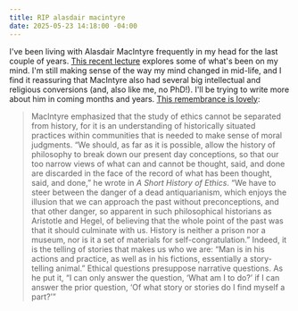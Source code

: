 ```yaml
---
title: RIP alasdair macintyre
date: 2025-05-23 14:18:00 -04:00
---
```


I've been living with Alasdair MacIntyre frequently in my head for the last couple of years. [This recent lecture](https://podcasts.apple.com/ke/podcast/the-virtues-of-dependence-design-and-disability/id1520424807?i=1000708757790) explores some of what's been on my mind. I'm still making sense of the way my mind changed in mid-life, and I find it reassuring that MacIntyre also had several big intellectual and religious conversions (and, also like me, no PhD!). I'll be trying to write more about him in coming months and years. [This remembrance is lovely](https://www.wordonfire.org/articles/remembering-alasdair-macintyre-1929-2025/):

>MacIntyre emphasized that the study of ethics cannot be separated from history, for it is an understanding of historically situated practices within communities that is needed to make sense of moral judgments. “We should, as far as it is possible, allow the history of philosophy to break down our present day conceptions, so that our too narrow views of what can and cannot be thought, said, and done are discarded in the face of the record of what has been thought, said, and done,” he wrote in *A Short History of Ethics*. “We have to steer between the danger of a dead antiquarianism, which enjoys the illusion that we can approach the past without preconceptions, and that other danger, so apparent in such philosophical historians as Aristotle and Hegel, of believing that the whole point of the past was that it should culminate with us. History is neither a prison nor a museum, nor is it a set of materials for self-congratulation.” Indeed, it is the telling of stories that makes us who we are: “Man is in his actions and practice, as well as in his fictions, essentially a story-telling animal.” Ethical questions presuppose narrative questions. As he put it, “I can only answer the question, ‘What am I to do?’ if I can answer the prior question, ‘Of what story or stories do I find myself a part?’”